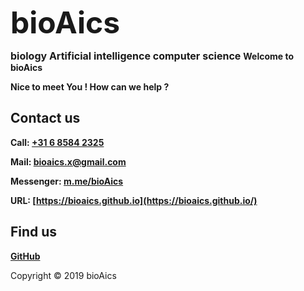 <strong><font size="7">bioAics</font></strong>

<strong><font size="3">biology Artificial intelligence computer science</font></strong>
**Welcome to bioAics**

**Nice to meet You ! How can we help ?**

## Contact us
**Call: <a href="tel:0031685842325">+31 6 8584 2325</a>**

**Mail: [bioaics.x@gmail.com](bioaics.x@gmail.com)**

**Messenger: [m.me/bioAics](https://m.me/bioAics)**

**URL: [https://bioaics.github.io](https://bioaics.github.io/)**
## Find us
**[GitHub](https://github.com/bioaics)**

Copyright © 2019 bioAics
